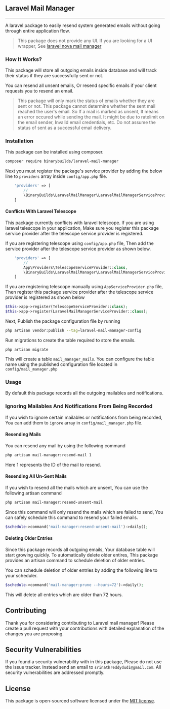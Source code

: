 ## Laravel Mail Manager
------------------------------------------------
A laravel package to easily resend system generated emails without going through entire application flow.

> This package does not provide any UI. If you are looking for a UI wrapper, See [laravel nova mail manager](https://github.com/binarybuilds/nova-mail-manager)

### How It Works?
This package will store all outgoing emails inside database and will track their status
if they are successfully sent or not.

You can resend all unsent emails, Or resend specific emails if your client requests you to resend an email.

> This package will only mark the status of emails whether they are sent or not. This package cannot determine whether 
the sent mail reached the user's email. So If a mail is marked as unsent, It means an error occured while sending the mail.
It might be due to ratelimit on the email sender, Invalid email credentials, etc. Do not assume the status of sent as a successful email delivery.
### Installation

This package can be installed using composer.
```bash
composer require binarybuilds/laravel-mail-manager
```
Next you must register the package's service provider by adding the below line to `providers` array inside `config/app.php` file.

```php
    'providers' => [
        //
        \BinaryBuilds\LaravelMailManager\LaravelMailManagerServiceProvider::class
    ]
```

#### Conflicts With Laravel Telescope
This package currently conflicts with laravel telescope. If you are using laravel telescope in your application, 
Make sure you register this package service provider after the telescope service provider is registered.

If you are registering telescope using `config/app.php` file, Then add the service provider after the telescope service provider as shown below.

```php
    'providers' => [
        //
        App\Providers\TelescopeServiceProvider::class,
        \BinaryBuilds\LaravelMailManager\LaravelMailManagerServiceProvider::class
    ]
```

If you are registering telescope manually using `AppServiceProvider.php` file, Then register this package service provider after the telescope service provider is registered as shown below

```php
$this->app->register(TelescopeServiceProvider::class);
$this->app->register(LaravelMailManagerServiceProvider::class);
```


Next, Publish the package configuration file by running
```bash
php artisan vendor:publish --tag=laravel-mail-manager-config
```
Run migrations to create the table required to store the emails.
```
php artisan migrate
```
This will create a table `mail_manager_mails`. You can configure the table name using the published configuration file located in `config/mail_manager.php`

### Usage
By default this package records all the outgoing mailables and notifications. 

### Ignoring Mailables And Notifications From Being Recorded
If you wish to ignore certain mailables or notifications from being recorded, 
You can add them to `ignore` array in `config/mail_manager.php` file.

#### Resending Mails

You can resend any mail by using the following command

```bash
php artisan mail-manager:resend-mail 1
```
Here 1 represents the ID of the mail to resend.

#### Resending All Un-Sent Mails
If you wish to resend all the mails which are unsent, You can use the following artisan command
```bash
php artisan mail-manager:resend-unsent-mail
```
Since this command will only resend the mails which are failed to send, You can safely schedule this command to resend your failed emails.
```php
$schedule->command('mail-manager:resend-unsent-mail')->daily();
```
#### Deleting Older Entries
Since this package records all outgoing emails, Your database table will start growing quickly. To automatically delete older entires, 
This package provides an artisan command to schedule deletion of older entries. 

You can schedule deletion of older entries by adding the following line to your scheduler.
```php
$schedule->command('mail-manager:prune --hours=72')->daily();
```
This will delete all entries which are older than 72 hours.

## Contributing

Thank you for considering contributing to Laravel mail manager! Please create a pull request with your contributions with detailed explanation of the changes you are proposing.

## Security Vulnerabilities

If you found a security vulnerability with in this package, Please do not use the issue tracker. Instead send an email to `srinathreddydudi@gmail.com`. All security vulnerabilities are addressed promptly.

## License

This package is open-sourced software licensed under the [MIT license](LICENSE.md).
